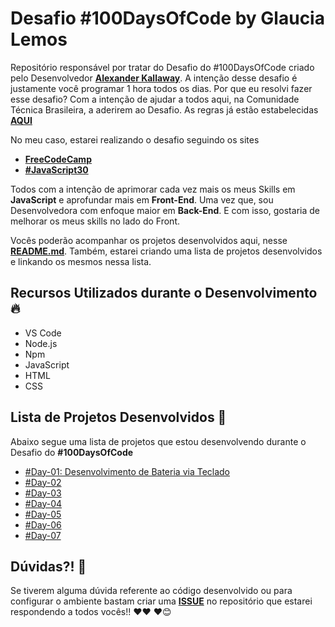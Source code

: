 # Desafio #100DaysOfCode by Glaucia Lemos

Repositório responsável por tratar do Desafio do #100DaysOfCode criado pelo Desenvolvedor **[Alexander Kallaway](https://twitter.com/ka11away)**. 
A intenção desse desafio é justamente você programar 1 hora todos os dias. 
Por que eu resolvi fazer esse desafio? Com a intenção de ajudar a todos aqui, na Comunidade Técnica Brasileira, a aderirem ao Desafio.
As regras já estão estabelecidas **[AQUI](https://github.com/kallaway/100-days-of-code/blob/master/intl/pt-br/LEIAME.md)**

No meu caso, estarei realizando o desafio seguindo os sites

- **[FreeCodeCamp](https://www.freecodecamp.org/)**
- **[#JavaScript30](https://javascript30.com/)**

Todos com a intenção de aprimorar cada vez mais os meus Skills em **JavaScript** e aprofundar mais em **Front-End**. Uma vez que, sou Desenvolvedora com enfoque maior em **Back-End**. E com isso, gostaria de melhorar os meus skills no lado do Front.

Vocês poderão acompanhar os projetos desenvolvidos aqui, nesse **[README.md](https://github.com/glaucia86/100-days-of-code-challenge/edit/master/README.md)**. Também, estarei criando uma lista de projetos desenvolvidos e linkando os mesmos nessa lista.

## Recursos Utilizados durante o Desenvolvimento 🔥

- VS Code
- Node.js
- Npm
- JavaScript
- HTML
- CSS

## Lista de Projetos Desenvolvidos 🚀

Abaixo segue uma lista de projetos que estou desenvolvendo durante o Desafio do **#100DaysOfCode**

- [#Day-01: Desenvolvimento de Bateria via Teclado]()
- [#Day-02]()
- [#Day-03]()
- [#Day-04]()
- [#Day-05]()
- [#Day-06]()
- [#Day-07]()

## Dúvidas?! 🚩

Se tiverem alguma dúvida referente ao código desenvolvido ou para configurar o ambiente bastam criar uma **[ISSUE](https://github.com/glaucia86/100-days-of-code-challenge/issues)** no repositório que estarei respondendo a todos vocês!! ❤️❤️ ❤️😊

